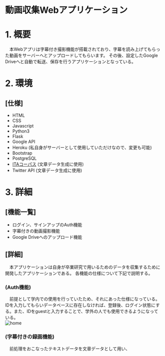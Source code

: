 # 動画収集Webアプリケーション

# 1. 概要
　本Webアプリは字幕付き撮影機能が搭載されており、字幕を読み上げてもらった動画をサーバーへとアップロードしてもらいます。
その後、設定したGoogle Driveへと自動で転送、保存を行うアプリケーションとなっている。

# 2. 環境
## [仕様]
- HTML
- CSS
- Javascript
- Python3
- Flask
- Google API
- Heroku (私自身がサーバーとして使用していただけなので、変更も可能)
- Bootstrap
- PostgreSQL
- [ITAコーパス](https://github.com/mmorise/ita-corpus) (文章データ生成に使用)
- Twitter API (文章データ生成に使用)

# 3. 詳細
## [機能一覧]
- ログイン、サインアップのAuth機能
- 字幕付きの動画撮影機能
- Google Driveへのアップロード機能

## [詳細]
　本アプリケーションは自身が卒業研究で用いるためのデータを収集するために開発したアプリケーションである。
各機能の仕様について下記で説明する。

### (Auth機能)
　前提として学内での使用を行っていたため、それにあった仕様になっている。
IDを入力してもらいデータベースに存在しなければ、登録後、ログイン状態にする。また、IDをguestと入力することで、学外の人でも使用できるようになっている。
<br />
![home](https://user-images.githubusercontent.com/57441203/199726543-bbb34768-f1c1-4550-9018-5b30867dfda3.PNG)
<img src="https://user-images.githubusercontent.com/57441203/199726543-bbb34768-f1c1-4550-9018-5b30867dfda3.PNG" width=10 height=10>

### (字幕付きの録画機能)

　前処理をおこなったテキストデータを文章データとして用い、
